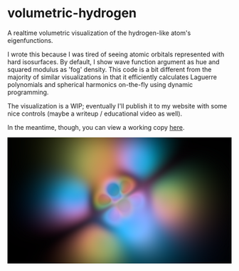 # volumetric-hydrogen
A realtime volumetric visualization of the hydrogen-like atom's eigenfunctions.

I wrote this because I was tired of seeing atomic orbitals represented with hard isosurfaces. By default, I show wave function argument as hue and squared modulus as 'fog' density.
This code is a bit different from the majority of similar visualizations in that it efficiently calculates Laguerre polynomials and spherical harmonics on-the-fly using dynamic programming.

The visualization is a WIP; eventually I'll publish it to my website with some nice controls (maybe a writeup / educational video as well).

In the meantime, though, you can view a working copy [here](https://www.shadertoy.com/view/cdSSDw).

![example screenshot](./n5_l3_m2.png)
